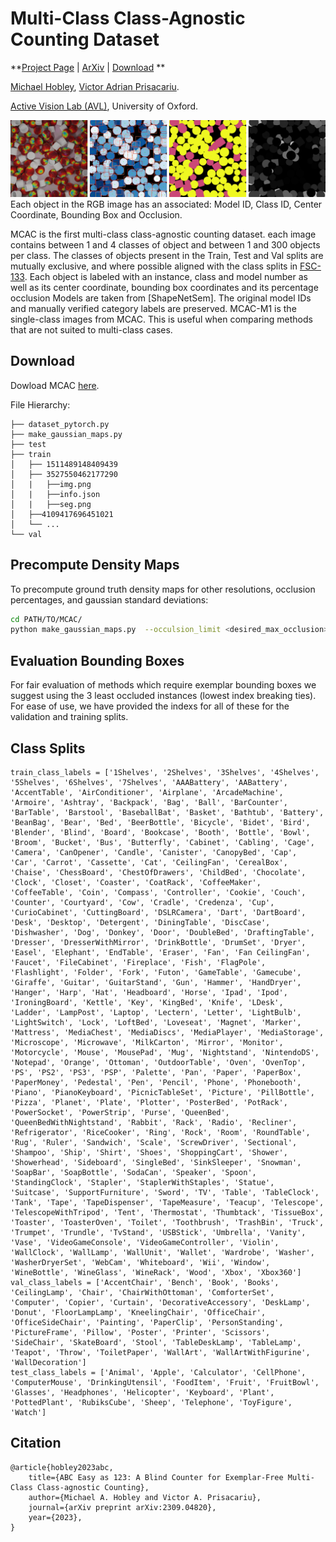 # Multi-Class Class-Agnostic Counting Dataset
**[Project Page](https://MCAC.active.vision/) |
[ArXiv](https://arxiv.org/abs/2309.04820) |
[Download](https://www.robots.ox.ac.uk/~lav/Datasets/MCAC/MCAC.zip)
**

[Michael Hobley](https://scholar.google.co.uk/citations?user=2EftbyIAAAAJ&hl=en), 
[Victor Adrian Prisacariu](http://www.robots.ox.ac.uk/~victor/). 

[Active Vision Lab (AVL)](https://www.robots.ox.ac.uk/~lav/),
University of Oxford.

![Example Image](MCAC_example.png)
Each object in the RGB image has an associated: Model ID, Class ID, Center Coordinate, Bounding Box and Occlusion.

MCAC is the first multi-class class-agnostic counting dataset. each image contains between 1 and 4 classes of
object and between 1 and 300 objects per class.
The classes of objects present in the Train, Test and Val splits are mutually exclusive, and where possible
aligned with the class splits in [FSC-133](https://github.com/ActiveVisionLab/LearningToCountAnything).
Each object is labeled with an instance, class and model number as well as its center coordinate, bounding box
coordinates and its percentage occlusion
Models are taken from [ShapeNetSem]. The original model IDs and manually
verified category labels are preserved.
MCAC-M1 is the single-class images from MCAC. This is useful when comparing methods that are not suited to
multi-class cases.

## Download 

Dowload MCAC [here](https://www.robots.ox.ac.uk/~lav/Datasets/MCAC/MCAC.zip).

File Hierarchy:

    ├── dataset_pytorch.py
    ├── make_gaussian_maps.py
    ├── test
    ├── train
    │   ├── 1511489148409439
    │   ├── 3527550462177290
    │   |   ├──img.png
    │   |   ├──info.json
    │   |   ├──seg.png
    │   ├──4109417696451021
    │   └── ...
    └── val
  
## Precompute Density Maps 
To precompute ground truth density maps for other resolutions, occlusion percentages, and gaussian standard deviations:

```sh
cd PATH/TO/MCAC/
python make_gaussian_maps.py  --occulsion_limit <desired_max_occlusion>  --crop_size 672 --img_size <desired_resolution> --gauss_constant <desired_gaussian_std>;
```

## Evaluation Bounding Boxes
For fair evaluation of methods which require exemplar bounding boxes we suggest using the 3 least occluded instances (lowest index breaking ties).
For ease of use, we have provided the indexs for all of these for the validation and training splits.

## Class Splits
```
train_class_labels = ['1Shelves', '2Shelves', '3Shelves', '4Shelves', '5Shelves', '6Shelves', '7Shelves', 'AAABattery', 'AABattery', 'AccentTable', 'AirConditioner', 'Airplane', 'ArcadeMachine', 'Armoire', 'Ashtray', 'Backpack', 'Bag', 'Ball', 'BarCounter', 'BarTable', 'Barstool', 'BaseballBat', 'Basket', 'Bathtub', 'Battery', 'BeanBag', 'Bear', 'Bed', 'BeerBottle', 'Bicycle', 'Bidet', 'Bird', 'Blender', 'Blind', 'Board', 'Bookcase', 'Booth', 'Bottle', 'Bowl', 'Broom', 'Bucket', 'Bus', 'Butterfly', 'Cabinet', 'Cabling', 'Cage', 'Camera', 'CanOpener', 'Candle', 'Canister', 'CanopyBed', 'Cap', 'Car', 'Carrot', 'Cassette', 'Cat', 'CeilingFan', 'CerealBox', 'Chaise', 'ChessBoard', 'ChestOfDrawers', 'ChildBed', 'Chocolate', 'Clock', 'Closet', 'Coaster', 'CoatRack', 'CoffeeMaker', 'CoffeeTable', 'Coin', 'Compass', 'Controller', 'Cookie', 'Couch', 'Counter', 'Courtyard', 'Cow', 'Cradle', 'Credenza', 'Cup', 'CurioCabinet', 'CuttingBoard', 'DSLRCamera', 'Dart', 'DartBoard', 'Desk', 'Desktop', 'Detergent', 'DiningTable', 'DiscCase', 'Dishwasher', 'Dog', 'Donkey', 'Door', 'DoubleBed', 'DraftingTable', 'Dresser', 'DresserWithMirror', 'DrinkBottle', 'DrumSet', 'Dryer', 'Easel', 'Elephant', 'EndTable', 'Eraser', 'Fan', 'Fan CeilingFan', 'Faucet', 'FileCabinet', 'Fireplace', 'Fish', 'FlagPole', 'Flashlight', 'Folder', 'Fork', 'Futon', 'GameTable', 'Gamecube', 'Giraffe', 'Guitar', 'GuitarStand', 'Gun', 'Hammer', 'HandDryer', 'Hanger', 'Harp', 'Hat', 'Headboard', 'Horse', 'Ipad', 'Ipod', 'IroningBoard', 'Kettle', 'Key', 'KingBed', 'Knife', 'LDesk', 'Ladder', 'LampPost', 'Laptop', 'Lectern', 'Letter', 'LightBulb', 'LightSwitch', 'Lock', 'LoftBed', 'Loveseat', 'Magnet', 'Marker', 'Mattress', 'MediaChest', 'MediaDiscs', 'MediaPlayer', 'MediaStorage', 'Microscope', 'Microwave', 'MilkCarton', 'Mirror', 'Monitor', 'Motorcycle', 'Mouse', 'MousePad', 'Mug', 'Nightstand', 'NintendoDS', 'Notepad', 'Orange', 'Ottoman', 'OutdoorTable', 'Oven', 'OvenTop', 'PS', 'PS2', 'PS3', 'PSP', 'Palette', 'Pan', 'Paper', 'PaperBox', 'PaperMoney', 'Pedestal', 'Pen', 'Pencil', 'Phone', 'Phonebooth', 'Piano', 'PianoKeyboard', 'PicnicTableSet', 'Picture', 'PillBottle', 'Pizza', 'Planet', 'Plate', 'Plotter', 'PosterBed', 'PotRack', 'PowerSocket', 'PowerStrip', 'Purse', 'QueenBed', 'QueenBedWithNightstand', 'Rabbit', 'Rack', 'Radio', 'Recliner', 'Refrigerator', 'RiceCooker', 'Ring', 'Rock', 'Room', 'RoundTable', 'Rug', 'Ruler', 'Sandwich', 'Scale', 'ScrewDriver', 'Sectional', 'Shampoo', 'Ship', 'Shirt', 'Shoes', 'ShoppingCart', 'Shower', 'Showerhead', 'Sideboard', 'SingleBed', 'SinkSleeper', 'Snowman', 'SoapBar', 'SoapBottle', 'SodaCan', 'Speaker', 'Spoon', 'StandingClock', 'Stapler', 'StaplerWithStaples', 'Statue', 'Suitcase', 'SupportFurniture', 'Sword', 'TV', 'Table', 'TableClock', 'Tank', 'Tape', 'TapeDispenser', 'TapeMeasure', 'Teacup', 'Telescope', 'TelescopeWithTripod', 'Tent', 'Thermostat', 'Thumbtack', 'TissueBox', 'Toaster', 'ToasterOven', 'Toilet', 'Toothbrush', 'TrashBin', 'Truck', 'Trumpet', 'Trundle', 'TvStand', 'USBStick', 'Umbrella', 'Vanity', 'Vase', 'VideoGameConsole', 'VideoGameController', 'Violin', 'WallClock', 'WallLamp', 'WallUnit', 'Wallet', 'Wardrobe', 'Washer', 'WasherDryerSet', 'WebCam', 'Whiteboard', 'Wii', 'Window', 'WineBottle', 'WineGlass', 'WineRack', 'Wood', 'Xbox', 'Xbox360']
val_class_labels = ['AccentChair', 'Bench', 'Book', 'Books', 'CeilingLamp', 'Chair', 'ChairWithOttoman', 'ComforterSet', 'Computer', 'Copier', 'Curtain', 'DecorativeAccessory', 'DeskLamp', 'Donut', 'FloorLampLamp', 'KneelingChair', 'OfficeChair', 'OfficeSideChair', 'Painting', 'PaperClip', 'PersonStanding', 'PictureFrame', 'Pillow', 'Poster', 'Printer', 'Scissors', 'SideChair', 'SkateBoard', 'Stool', 'TableDeskLamp', 'TableLamp', 'Teapot', 'Throw', 'ToiletPaper', 'WallArt', 'WallArtWithFigurine', 'WallDecoration']
test_class_labels = ['Animal', 'Apple', 'Calculator', 'CellPhone', 'ComputerMouse', 'DrinkingUtensil', 'FoodItem', 'Fruit', 'FruitBowl', 'Glasses', 'Headphones', 'Helicopter', 'Keyboard', 'Plant', 'PottedPlant', 'RubiksCube', 'Sheep', 'Telephone', 'ToyFigure', 'Watch']
```

## Citation
```
@article{hobley2023abc,
    title={ABC Easy as 123: A Blind Counter for Exemplar-Free Multi-Class Class-agnostic Counting}, 
    author={Michael A. Hobley and Victor A. Prisacariu},
    journal={arXiv preprint arXiv:2309.04820},
    year={2023},
}
```
